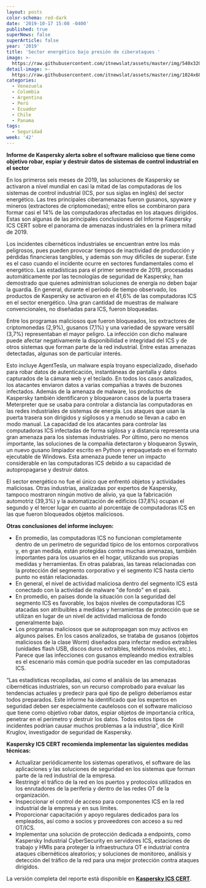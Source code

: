 ```yaml
---
layout: posts
color-schema: red-dark
date: '2019-10-17 15:08 -0400'
published: true
superNews: false
superArticle: false
year: '2019'
title: 'Sector energético bajo presión de ciberataques '
image: >-
  https://raw.githubusercontent.com/itnewslat/assets/master/img/540x320/Electricidad-p.jpg
detail-image: >-
  https://raw.githubusercontent.com/itnewslat/assets/master/img/1024x680/Electricidad-g.jpg
categories:
  - Venezuela
  - Colombia
  - Argentina
  - Perú
  - Ecuador
  - Chile
  - Panama
tags:
  - Seguridad
week: '42'
---
```

**Informe de Kaspersky alerta sobre el software malicioso que tiene como objetivo robar, espiar y destruir datos de sistemas de control industrial en el sector**
 
En los primeros seis meses de 2019, las soluciones de Kaspersky se activaron a nivel mundial en casi la mitad de las computadoras de los sistemas de control industrial (ICS, por sus siglas en inglés) del sector energético. Las tres principales ciberamenazas fueron gusanos, spyware y mineros (extractores de criptomonedas); entre ellos se combinaron para formar casi el 14% de las computadoras afectadas en los ataques dirigidos. Estas son algunas de las principales conclusiones del Informe Kaspersky ICS CERT sobre el panorama de amenazas industriales en la primera mitad de 2019.

Los incidentes cibernéticos industriales se encuentran entre los más peligrosos, pues pueden provocar tiempos de inactividad de producción y pérdidas financieras tangibles, y además son muy difíciles de superar. Este es el caso cuando el incidente ocurre en sectores fundamentales como el energético. Las estadísticas para el primer semestre de 2019, procesadas automáticamente por las tecnologías de seguridad de Kaspersky, han demostrado que quienes administran soluciones de energía no deben bajar la guardia. En general, durante el período de tiempo observado, los productos de Kaspersky se activaron en el 41,6% de las computadoras ICS en el sector energético. Una gran cantidad de muestras de malware convencionales, no diseñadas para ICS, fueron bloqueadas.

Entre los programas maliciosos que fueron bloqueados, los extractores de criptomonedas (2,9%), gusanos (7,1%) y una variedad de spyware versátil (3,7%) representaban el mayor peligro. La infección con dicho malware puede afectar negativamente la disponibilidad e integridad del ICS y de otros sistemas que forman parte de la red industrial. Entre estas amenazas detectadas, algunas son de particular interés.

Esto incluye AgentTesla, un malware espía troyano especializado, diseñado para robar datos de autenticación, instantáneas de pantalla y datos capturados de la cámara web y el teclado. En todos los casos analizados, los atacantes enviaron datos a varias compañías a través de buzones infectados. Además de la amenaza de malware, los productos de Kaspersky también identificaron y bloquearon casos de la puerta trasera Meterpreter que se usaba para controlar a distancia las computadoras en las redes industriales de sistemas de energía. Los ataques que usan la puerta trasera son dirigidos y sigilosos y a menudo se llevan a cabo en modo manual. La capacidad de los atacantes para controlar las computadoras ICS infectadas de forma sigilosa y a distancia representa una gran amenaza para los sistemas industriales. Por último, pero no menos importante, las soluciones de la compañía detectaron y bloquearon Syswin, un nuevo gusano limpiador escrito en Python y empaquetado en el formato ejecutable de Windows. Esta amenaza puede tener un impacto considerable en las computadoras ICS debido a su capacidad de autopropagarse y destruir datos.

El sector energético no fue el único que enfrentó objetos y actividades maliciosas. Otras industrias, analizadas por expertos de Kaspersky, tampoco mostraron ningún motivo de alivio, ya que la fabricación automotriz (39,3%) y la automatización de edificios (37,8%) ocupan el segundo y el tercer lugar en cuanto al porcentaje de computadoras ICS en las que fueron bloqueados objetos maliciosos.

**Otras conclusiones del informe incluyen:**

- En promedio, las computadoras ICS no funcionan completamente dentro de un perímetro de seguridad típico de los entornos corporativos y, en gran medida, están protegidas contra muchas amenazas, también importantes para los usuarios en el hogar, utilizando sus propias medidas y herramientas. En otras palabras, las tareas relacionadas con la protección del segmento corporativo y el segmento ICS hasta cierto punto no están relacionadas.
- En general, el nivel de actividad maliciosa dentro del segmento ICS está conectado con la actividad de malware "de fondo" en el país.
- En promedio, en países donde la situación con la seguridad del segmento ICS es favorable, los bajos niveles de computadoras ICS atacadas son atribuibles a medidas y herramientas de protección que se utilizan en lugar de un nivel de actividad maliciosa de fondo generalmente bajo.
- Los programas maliciosos que se autopropagan son muy activos en algunos países. En los casos analizados, se trataba de gusanos (objetos maliciosos de la clase Worm) diseñados para infectar medios extraíbles (unidades flash USB, discos duros extraíbles, teléfonos móviles, etc.). Parece que las infecciones con gusanos empleando medios extraíbles es el escenario más común que podría suceder en las computadoras ICS.

“Las estadísticas recopiladas, así como el análisis de las amenazas cibernéticas industriales, son un recurso comprobado para evaluar las tendencias actuales y predecir para qué tipo de peligro deberíamos estar todos preparados. Este informe ha identificado que los expertos en seguridad deben ser especialmente cautelosos con el software malicioso que tiene como objetivo robar datos, espiar objetos de importancia crítica, penetrar en el perímetro y destruir los datos. Todos estos tipos de incidentes podrían causar muchos problemas a la industria”, dice Kirill Kruglov, investigador de seguridad de Kaspersky.

**Kaspersky ICS CERT recomienda implementar las siguientes medidas técnicas:**

- Actualizar periódicamente los sistemas operativos, el software de las aplicaciones y las soluciones de seguridad en los sistemas que forman parte de la red industrial de la empresa.
- Restringir el tráfico de la red en los puertos y protocolos utilizados en los enrutadores de la periferia y dentro de las redes OT de la organización.
- Inspeccionar el control de acceso para componentes ICS en la red industrial de la empresa y en sus límites.
- Proporcionar capacitación y apoyo regulares dedicados para los empleados, así como a socios y proveedores con acceso a su red OT/ICS.
- Implementar una solución de protección dedicada a endpoints, como Kaspersky Industrial CyberSecurity en servidores ICS, estaciones de trabajo y HMIs para proteger la infraestructura OT e industrial contra ataques cibernéticos aleatorios; y soluciones de monitoreo, análisis y detección del tráfico de la red para una mejor protección contra ataques dirigidos.

La versión completa del reporte está disponible en **[Kaspersky ICS CERT](https://ics-cert.kaspersky.com/reports/2019/09/30/threat-landscape-for-industrial-automation-systems-h1-2019/)**.